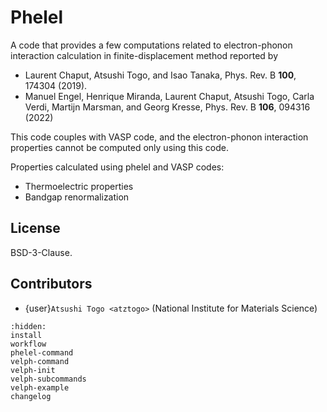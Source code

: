 # Phelel

A code that provides a few computations related to electron-phonon interaction
calculation in finite-displacement method reported by

- Laurent Chaput, Atsushi Togo, and Isao Tanaka, Phys. Rev. B **100**, 174304
(2019).
- Manuel Engel, Henrique Miranda, Laurent Chaput, Atsushi Togo, Carla Verdi,
  Martijn Marsman, and Georg Kresse, Phys. Rev. B **106**, 094316 (2022)

This code couples with VASP code, and the electron-phonon interaction properties
cannot be computed only using this code.

Properties calculated using phelel and VASP codes:

- Thermoelectric properties
- Bandgap renormalization


## License

BSD-3-Clause.

## Contributors

- {user}`Atsushi Togo <atztogo>` (National Institute for Materials Science)

```{toctree}
:hidden:
install
workflow
phelel-command
velph-command
velph-init
velph-subcommands
velph-example
changelog
```
